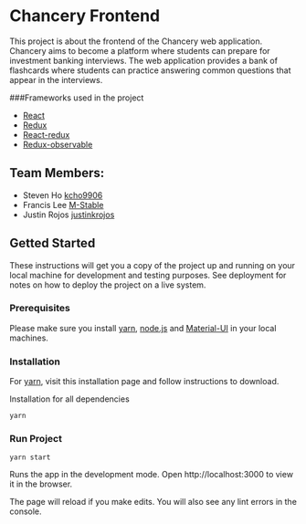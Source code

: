 # Chancery Frontend
This project is about the frontend of the Chancery web application. Chancery aims to become a platform where students can prepare for investment banking interviews. The web application provides a bank of flashcards where students can practice answering common questions that appear in the interviews.

###Frameworks used in the project
* [React](https://reactjs.org/)
* [Redux](https://redux.js.org/)
* [React-redux](https://react-redux.js.org/)
* [Redux-observable](https://redux-observable.js.org/)

## Team Members:
* Steven Ho [kcho9906](https://github.com/kcho9906)
* Francis Lee [M-Stable](https://github.com/M-Stable)
* Justin Rojos [justinkrojos](https://github.com/justinkrojos) 

## Getted Started
These instructions will get you a copy of the project up and running on your local machine for development and testing purposes. See deployment for notes on how to deploy the project on a live system.

### Prerequisites
Please make sure you install [yarn](https://yarnpkg.com/), [node.js](https://nodejs.org/en/) and [Material-UI](https://material-ui.com/) in your local machines.

### Installation
For [yarn](https://classic.yarnpkg.com/en/docs/install), visit this installation page and follow instructions to download.

Installation for all dependencies
```
yarn
```

### Run Project
```
yarn start
```
Runs the app in the development mode. Open http://localhost:3000 to view it in the browser.

The page will reload if you make edits. You will also see any lint errors in the console.






